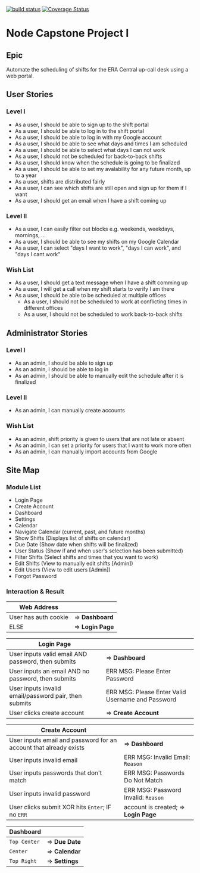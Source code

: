 [![build status](https://api.travis-ci.org/ailijic/capstone-node.svg)](http://travis-ci.org/ailijic/capstone-node)
[![Coverage Status](https://coveralls.io/repos/github/ailijic/capstone-node/badge.svg?branch=master)](https://coveralls.io/github/ailijic/capstone-node?branch=master)

# Node Capstone Project I 
## Epic
Automate the scheduling of shifts for the ERA Central up-call desk using a web portal.
## User Stories
### Level I
- As a user, I should be able to sign up to the shift portal
- As a user, I should be able to log in to the shift portal
- As a user, I should be able to log in with my Google account
- As a user, I should be able to see what days and times I am scheduled
- As a user, I should be able to select what days I can not work
- As a user, I should not be scheduled for back-to-back shifts
- As a user, I should know when the schedule is going to be finalized
- As a user, I should be able to set my avalability for any future month, up to a year
- As a user, shifts are distributed fairly
- As a user, I can see which shifts are still open and sign up for them if I want
- As a user, I should get an email when I have a shift coming up

### Level II
- As a user, I can easily filter out blocks e.g. weekends, weekdays, mornings, ...
- As a user, I should be able to see my shifts on my Google Calendar
- As a user, I can select "days I want to work", "days I can work", and "days I cant work"

### Wish List
- As a user, I should get a text message when I have a shift comming up
- As a user, I will get a call when my shift starts to verify I am there
- As a user, I should be able to be scheduled at multiple offices
  * As a user, I should not be scheduled to work at conflicting times in different offices
  * As a user, I should not be scheduled to work back-to-back shifts

## Administrator Stories
### Level I
- As an admin, I should be able to sign up
- As an admin, I should be able to log in
- As an admin, I should be able to manually edit the schedule after it is finalized

### Level II
- As an admin, I can manually create accounts

### Wish List
- As an admin, shift priority is given to users that are not late or absent
- As an admin, I can set a priority for users that I want to work more often
- As an admin, I can manually import accounts from Google

## Site Map
### Module List
- Login Page
- Create Account
- Dashboard
- Settings
- Calendar
- Navigate Calendar (current, past, and future months)
- Show Shifts (Displays list of shifts on calendar)
- Due Date (Show date when shifts will be finalized)
- User Status (Show if and when user's selection has been submitted)
- Filter Shifts (Select shifts and times that you want to work)
- Edit Shifts (View to manually edit shifts [Admin])
- Edit Users (View to edit users [Admin])
- Forgot Password

### Interaction & Result
| Web Address | |
|-------------|--------|
| User has auth cookie | => **Dashboard** |
| ELSE | => **Login Page** |

| Login Page | |
|--------------|--------|
| User inputs valid email AND password, then submits | => **Dashboard** |
| User inputs an email AND no password, then submits | ERR MSG: Please Enter Password |
| User inputs invalid email/password pair, then submits | ERR MSG: Please Enter Valid Username and Password |
| User clicks create account | => **Create Account** |

| Create Account | |
|----------------|--------|
| User inputs email and password for an account that already exists | => **Dashboard** |
| User inputs invalid email | ERR MSG: Invalid Email: `Reason` |
| User inputs passwords that don't match | ERR MSG: Passwords Do Not Match|
| User inputs invalid password | ERR MSG: Password Invalid: `Reason` |
| User clicks submit XOR hits `Enter`; IF no `ERR` | account is created; => **Login Page** |

| Dashboard | |
|-----------|-|
| `Top Center` | => **Due Date** |
| `Center` | => **Calendar** |
| `Top Right` | => **Settings** |


